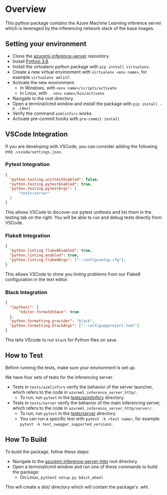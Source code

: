 # Overview

This python package contains the Azure Machine Learning inference server which is leveraged by the inferencing network stack of the base images.

## <a name="virtualenv">Setting your environment</a>

- Clone the [azureml-inference-server](https://github.com/microsoft/azureml-inference-server) repository.
- Install [Python 3.8](https://www.python.org/downloads/).
- Install the virtualenv python package with `pip install virtualenv`.
- Create a new virtual environment with `virtualenv <env name>`, for example `virtualenv amlinf`.
- Activate the new environment.
  - In Windows, with `<env name>/scripts/activate`
  - In Linux, with `. <env name>/bin/activate`
- Navigate to the root directory.
- Open a terminal/cmd window and install the package with `pip install -e .[dev]`
- Verify the command `azmlinfsrv` works.
- Activate pre-commit hooks with `pre-commit install`

## VSCode Integration

If you are developing with VSCode, you can consider adding the following into `.vscode/settings.json`.

### Pytest Integration

```json
{
  "python.testing.unittestEnabled": false,
  "python.testing.pytestEnabled": true,
  "python.testing.pytestArgs": [
      "tests/server"
  ]
}
```

This allows VSCode to discover our pytest unittests and list them in the testing tab on the right. You will be able to
run and debug tests directly from VSCode.

### Flake8 Integration

```json
{
  "python.linting.flake8Enabled": true,
  "python.linting.enabled": true,
  "python.linting.flake8Args": ["--config=setup.cfg"],
}
```

This allows VSCode to show you linting problems from our Flake8 configuration in the text editor.

### Black Integration

```json
{
  "[python]": {
      "editor.formatOnSave": true
  },
  "python.formatting.provider": "black",
  "python.formatting.blackArgs": ["--config=pyproject.toml"]
}
```

This tells VScode to run `black` for Python files on save.

## How to Test

Before running the tests, make sure your environment is set up.

We have four sets of tests for the inferencing server. 

- Tests in `tests/azmlinfsrv` verify the behavior of the server launcher, which refers to the code in `azureml_inference_server_http/`. 
  - To run, run `pytest` in the
    [tests/azmlinfsrv](https://github.com/microsoft/azureml-inference-server/tree/main/tests/azmlinfsrv)
    directory.
- Tests in `tests/server` verify the behavior of the main inferencing server, which refers to the code in `azureml_inference_server_http/server/`.
  - To run, run `pytest` in the [tests/server](https://github.com/microsoft/azureml-inference-server/tree/main/tests/azmlinfsrv) directory.
  - You can run a specific test with `pytest -k <test name>`, for example `pytest -k test_swagger_supported_versions`.

## <a name="build">How To Build</a>

To build the package, follow these steps:

- Navigate to the [azureml-inference-server-http](https://github.com/microsoft/azureml-inference-server) root directory.
- Open a terminal/cmd window and run one of these commands to build the package:
  - On Linux, `python3 setup.py bdist_wheel`

This will create a dist/ directory which will contain the package's .whl.